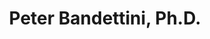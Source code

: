 ---
title: "Peter Bandettini, Ph.D." 
presenter_id: peter_bandettini
permalink: /member_full_presentations/peter_bandettini
layout: member_all_presentations
---